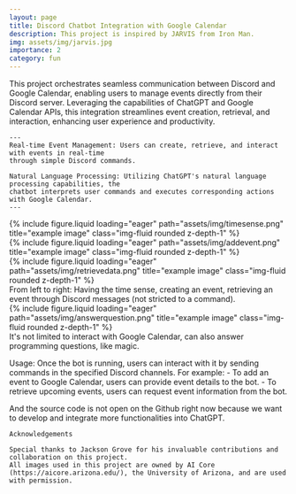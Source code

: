 ```yaml
---
layout: page
title: Discord Chatbot Integration with Google Calendar
description: This project is inspired by JARVIS from Iron Man.
img: assets/img/jarvis.jpg
importance: 2
category: fun
---
```


This project orchestrates seamless communication between Discord and Google Calendar, enabling users to manage events directly from their Discord server. Leveraging the capabilities of ChatGPT and Google Calendar APIs, this integration streamlines event creation, retrieval, and interaction, enhancing user experience and productivity.

    ---
    Real-time Event Management: Users can create, retrieve, and interact with events in real-time 
    through simple Discord commands.

    Natural Language Processing: Utilizing ChatGPT's natural language processing capabilities, the 
    chatbot interprets user commands and executes corresponding actions with Google Calendar.
    ---

<div class="row">
    <div class="col-sm mt-3 mt-md-0">
        {% include figure.liquid loading="eager" path="assets/img/timesense.png" title="example image" class="img-fluid rounded z-depth-1" %}
    </div>
    <div class="col-sm mt-3 mt-md-0">
        {% include figure.liquid loading="eager" path="assets/img/addevent.png" title="example image" class="img-fluid rounded z-depth-1" %}
    </div>
    <div class="col-sm mt-3 mt-md-0">
        {% include figure.liquid loading="eager" path="assets/img/retrievedata.png" title="example image" class="img-fluid rounded z-depth-1" %}
    </div>
</div>
<div class="caption">
    From left to right: Having the time sense, creating an event, retrieving an event through Discord messages (not stricted to a command).
</div>
<div class="row">
    <div class="col-sm mt-3 mt-md-0">
        {% include figure.liquid loading="eager" path="assets/img/answerquestion.png" title="example image" class="img-fluid rounded z-depth-1" %}
    </div>
</div>
<div class="caption">
    It's not limited to interact with Google Calendar, can also answer programming questions, like magic.
</div>

Usage:
Once the bot is running, users can interact with it by sending commands in the specified Discord channels. For example:
    - To add an event to Google Calendar, users can provide event details to the bot.
    - To retrieve upcoming events, users can request event information from the bot.


And the source code is not open on the Github right now because we want to develop and integrate more functionalities into ChatGPT.

    Acknowledgements

    Special thanks to Jackson Grove for his invaluable contributions and collaboration on this project. 
    All images used in this project are owned by AI Core (https://aicore.arizona.edu/), the University of Arizona, and are used with permission.